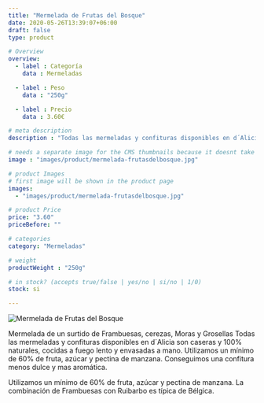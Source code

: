 ```yaml
---
title: "Mermelada de Frutas del Bosque"
date: 2020-05-26T13:39:07+06:00
draft: false
type: product

# Overview
overview:
  - label : Categoría
    data : Mermeladas

  - label : Peso
    data : "250g"

  - label : Precio
    data : 3.60€

# meta description
description : "Todas las mermeladas y confituras disponibles en d´Alicia son caseras y 100% naturales, cocidas a fuego lento y envasadas a mano. Utilizamos un mínimo de 60% de fruta, azúcar y pectina de manzana. Conseguimos una confitura menos dulce y mas aromática. Utilizamos un mínimo de 60% de fruta, azúcar y pectina de manzana. La combinación de Frambuesas con Ruibarbo es típica de Bélgica."

# needs a separate image for the CMS thumbnails because it doesnt take arrays (slideshow images)
image : "images/product/mermelada-frutasdelbosque.jpg"

# product Images
# first image will be shown in the product page
images:
  - "images/product/mermelada-frutasdelbosque.jpg"

# product Price
price: "3.60"
priceBefore: ""

# categories
category: "Mermeladas"

# weight
productWeight : "250g"

# in stock? (accepts true/false | yes/no | si/no | 1/0)
stock: si

---
```

![Mermelada de Frutas del Bosque](/images/product/mermelada-frutasdelbosque.jpg "Mermelada de Frutas del Bosque")

Mermelada de un surtido de Frambuesas, cerezas, Moras y Grosellas
Todas las mermeladas y confituras disponibles en d´Alicia son caseras y 100% naturales, cocidas a fuego lento y envasadas a mano. Utilizamos un mínimo de 60% de fruta, azúcar y pectina de manzana. Conseguimos una confitura menos dulce y mas aromática.

Utilizamos un mínimo de 60% de fruta, azúcar y pectina de manzana. La combinación de Frambuesas con Ruibarbo es típica de Bélgica.

